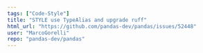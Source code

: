 ```yaml
---
tags: ["Code-Style"]
title: "STYLE use TypeAlias and upgrade ruff"
html_url: "https://github.com/pandas-dev/pandas/issues/52448"
user: "MarcoGorelli"
repo: "pandas-dev/pandas"
---
```


